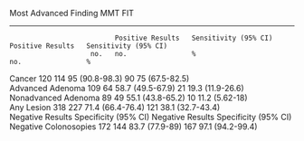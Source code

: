 Most Advanced Finding         MMT                                       FIT                                     
----------------------  ----  -----------------  ---------------------  -----------------  ---------------------
                              Positive Results   Sensitivity (95% CI)   Positive Results   Sensitivity (95% CI) 
                        no.   no.                %                      no.                %                    
Cancer                  120   114                95 (90.8-98.3)         90                 75 (67.5-82.5)       
Advanced Adenoma        109   64                 58.7 (49.5-67.9)       21                 19.3 (11.9-26.6)     
Nonadvanced Adenoma     89    49                 55.1 (43.8-65.2)       10                 11.2 (5.62-18)       
Any Lesion              318   227                71.4 (66.4-76.4)       121                38.1 (32.7-43.4)     
                              Negative Results   Specificity (95% CI)   Negative Results   Specificity (95% CI) 
Negative Colonosopies   172   144                83.7 (77.9-89)         167                97.1 (94.2-99.4)     
